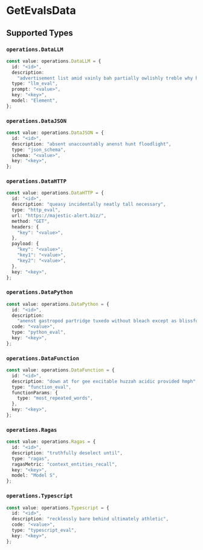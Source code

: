 # GetEvalsData


## Supported Types

### `operations.DataLLM`

```typescript
const value: operations.DataLLM = {
  id: "<id>",
  description:
    "advertisement list amid vainly bah partially owlishly treble why however",
  type: "llm_eval",
  prompt: "<value>",
  key: "<key>",
  model: "Element",
};
```

### `operations.DataJSON`

```typescript
const value: operations.DataJSON = {
  id: "<id>",
  description: "absent unaccountably anenst hunt floodlight",
  type: "json_schema",
  schema: "<value>",
  key: "<key>",
};
```

### `operations.DataHTTP`

```typescript
const value: operations.DataHTTP = {
  id: "<id>",
  description: "queasy incidentally neatly tall necessary",
  type: "http_eval",
  url: "https://majestic-alert.biz/",
  method: "GET",
  headers: {
    "key": "<value>",
  },
  payload: {
    "key": "<value>",
    "key1": "<value>",
    "key2": "<value>",
  },
  key: "<key>",
};
```

### `operations.DataPython`

```typescript
const value: operations.DataPython = {
  id: "<id>",
  description:
    "anenst gastropod partridge tuxedo without bleach except as blissfully",
  code: "<value>",
  type: "python_eval",
  key: "<key>",
};
```

### `operations.DataFunction`

```typescript
const value: operations.DataFunction = {
  id: "<id>",
  description: "down at for gee excitable huzzah acidic provided hmph",
  type: "function_eval",
  functionParams: {
    type: "most_repeated_words",
  },
  key: "<key>",
};
```

### `operations.Ragas`

```typescript
const value: operations.Ragas = {
  id: "<id>",
  description: "truthfully deselect until",
  type: "ragas",
  ragasMetric: "context_entities_recall",
  key: "<key>",
  model: "Model S",
};
```

### `operations.Typescript`

```typescript
const value: operations.Typescript = {
  id: "<id>",
  description: "recklessly bare behind ultimately athletic",
  code: "<value>",
  type: "typescript_eval",
  key: "<key>",
};
```

